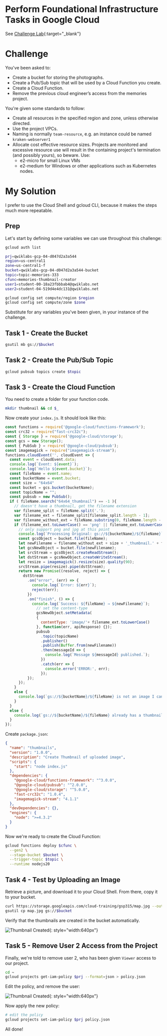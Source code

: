 # Perform Foundational Infrastructure Tasks in Google Cloud

See [Challenge Lab](https://www.cloudskillsboost.google//course_sessions/5014354/labs/403971){:target="_blank"}

# Challenge

You've been asked to:

- Create a bucket for storing the photographs.
- Create a Pub/Sub topic that will be used by a Cloud Function you create.
- Create a Cloud Function.
- Remove the previous cloud engineer’s access from the memories project.

You're given some standards to follow:

- Create all resources in the specified region and zone, unless otherwise directed.
- Use the project VPCs.
- Naming is normally `team-resource`, e.g. an instance could be named `kraken-webserver1`
- Allocate cost effective resource sizes. Projects are monitored and excessive resource use will result in the containing project's termination (and possibly yours), so beware. Use:
  - e2-micro for small Linux VMs
  - e2-medium for Windows or other applications such as Kubernetes nodes.

# My Solution

I prefer to use the Cloud Shell and gcloud CLI, because it makes the steps much more repeatable.

## Prep

Let's start by defining some variables we can use throughout this challenge:

```bash
gcloud auth list

prj=qwiklabs-gcp-04-d047d2a3a544
region=us-central1
zone=us-central1-f
bucket=qwiklabs-gcp-04-d047d2a3a544-bucket
topic=topic-memories-333
cfunc=memories-thumbnail-creator
user1=student-00-18a23fbbbab4@qwiklabs.net
user2=student-04-519d4e4dc131@qwiklabs.net

gcloud config set compute/region $region
gcloud config set compute/zone $zone
```

Substitute for any variables you've been given, in your instance of the challenge.

## Task 1 - Create the Bucket

```bash
gsutil mb gs://$bucket
```

## Task 2 - Create the Pub/Sub Topic

```bash
gcloud pubsub topics create $topic
```

## Task 3 - Create the Cloud Function

You need to create a folder for your function code.

```bash
mkdir thumbnail && cd $_
```

Now create your `index.js`.  It should look like this:

```javascript
const functions = require('@google-cloud/functions-framework');
const crc32 = require("fast-crc32c");
const { Storage } = require('@google-cloud/storage');
const gcs = new Storage();
const { PubSub } = require('@google-cloud/pubsub');
const imagemagick = require("imagemagick-stream");
functions.cloudEvent('', cloudEvent => {
  const event = cloudEvent.data;
  console.log(`Event: ${event}`);
  console.log(`Hello ${event.bucket}`);
  const fileName = event.name;
  const bucketName = event.bucket;
  const size = "64x64"
  const bucket = gcs.bucket(bucketName);
  const topicName = "";
  const pubsub = new PubSub();
  if ( fileName.search("64x64_thumbnail") == -1 ){
    // doesn't have a thumbnail, get the filename extension
    var filename_split = fileName.split('.');
    var filename_ext = filename_split[filename_split.length - 1];
    var filename_without_ext = fileName.substring(0, fileName.length - filename_ext.length );
    if (filename_ext.toLowerCase() == 'png' || filename_ext.toLowerCase() == 'jpg'){
      // only support png and jpg at this point
      console.log(`Processing Original: gs://${bucketName}/${fileName}`);
      const gcsObject = bucket.file(fileName);
      let newFilename = filename_without_ext + size + '_thumbnail.' + filename_ext;
      let gcsNewObject = bucket.file(newFilename);
      let srcStream = gcsObject.createReadStream();
      let dstStream = gcsNewObject.createWriteStream();
      let resize = imagemagick().resize(size).quality(90);
      srcStream.pipe(resize).pipe(dstStream);
      return new Promise((resolve, reject) => {
        dstStream
          .on("error", (err) => {
            console.log(`Error: ${err}`);
            reject(err);
          })
          .on("finish", () => {
            console.log(`Success: ${fileName} → ${newFilename}`);
              // set the content-type
              gcsNewObject.setMetadata(
              {
                contentType: 'image/'+ filename_ext.toLowerCase()
              }, function(err, apiResponse) {});
              pubsub
                .topic(topicName)
                .publisher()
                .publish(Buffer.from(newFilename))
                .then(messageId => {
                  console.log(`Message ${messageId} published.`);
                })
                .catch(err => {
                  console.error('ERROR:', err);
                });
          });
      });
    }
    else {
      console.log(`gs://${bucketName}/${fileName} is not an image I can handle`);
    }
  }
  else {
    console.log(`gs://${bucketName}/${fileName} already has a thumbnail`);
  }
});
```

Create `package.json`:

```json
{
  "name": "thumbnails",
  "version": "1.0.0",
  "description": "Create Thumbnail of uploaded image",
  "scripts": {
    "start": "node index.js"
  },
  "dependencies": {
    "@google-cloud/functions-framework": "^3.0.0",
    "@google-cloud/pubsub": "^2.0.0",
    "@google-cloud/storage": "^5.0.0",
    "fast-crc32c": "1.0.4",
    "imagemagick-stream": "4.1.1"
  },
  "devDependencies": {},
  "engines": {
    "node": ">=4.3.2"
  }
}
```

Now we're ready to create the Cloud Function:

```bash
gcloud functions deploy $cfunc \
  --gen2 \
  --stage-bucket $bucket \
  --trigger-topic $topic \
  --runtime nodejs20
```

## Task 4 - Test by Uploading an Image

Retrieve a picture, and download it to your Cloud Shell. From there, copy it to your bucket.

```bash
curl https://storage.googleapis.com/cloud-training/gsp315/map.jpg --output map.jpg
gsutil cp map.jpg gs://$bucket
```

Verify that the thumbnails are created in the bucket automatically.

![Thumbnail Created](/assets/images/thumbnail-created.png){: style="width:640px"}

## Task 5 - Remove User 2 Access from the Project

Finally, we're told to remove user 2, who has been given `Viewer` access to our project.

```bash
cd ~
gcloud projects get-iam-policy $prj --format=json > policy.json
```

Edit the policy, and remove the user:

![Thumbnail Created](/assets/images/upd-pol.png){: style="width:640px"}

Now apply the new policy:

```bash
# edit the policy
gcloud projects set-iam-policy $prj policy.json
```

All done!